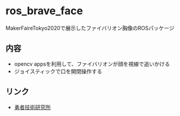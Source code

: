 # ros_brave_face
 MakerFaireTokyo2020で展示したファイバリオン胸像のROSパッケージ

## 内容
- opencv appsを利用して、ファイバリオンが顔を視線で追いかける
- ジョイスティックで口を開閉操作する

## リンク

- [勇者技術研究所](https://y-giken.xrea.jp/)